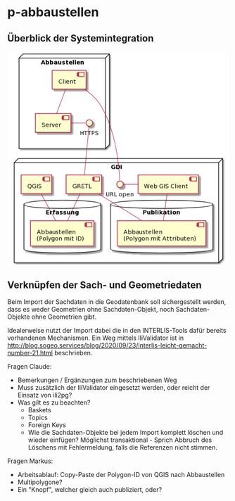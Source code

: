 # p-abbaustellen

## Überblick der Systemintegration

![Integrationsdiagramm](integration.png)

## Verknüpfen der Sach- und Geometriedaten 

Beim Import der Sachdaten in die Geodatenbank soll sichergestellt werden, dass es weder Geometrien ohne Sachdaten-Objekt, noch Sachdaten-Objekte ohne Geometrien gibt.

Idealerweise nutzt der Import dabei die in den INTERLIS-Tools dafür bereits vorhandenen Mechanismen. Ein Weg mittels IliValidator ist in <http://blog.sogeo.services/blog/2020/09/23/interlis-leicht-gemacht-number-21.html> beschrieben.

Fragen Claude:

* Bemerkungen / Ergänzungen zum beschriebenen Weg
* Muss zusätzlich der IliValidator eingesetzt werden, oder reicht der Einsatz von ili2pg?
* Was gilt es zu beachten?
    * Baskets
    * Topics
    * Foreign Keys
    * Wie die Sachdaten-Objekte bei jedem Import komplett löschen und wieder einfügen? Möglichst transaktional - Sprich Abbruch des Löschens mit Fehlermeldung, falls die Referenzen nicht stimmen.


Fragen Markus:

* Arbeitsablauf: Copy-Paste der Polygon-ID von QGIS nach Abbaustellen
* Multipolygone?
* Ein "Knopf", welcher gleich auch publiziert, oder?

